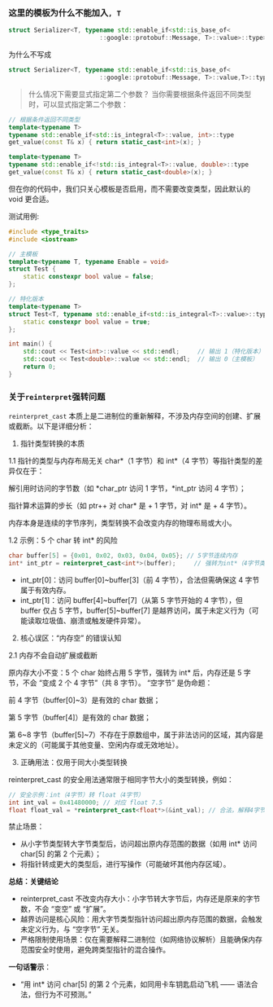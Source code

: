 ### 这里的模板为什么不能加入`, T`

```cpp
struct Serializer<T, typename std::enable_if<std::is_base_of<
                         ::google::protobuf::Message, T>::value>::type>
```                         
为什么不写成
```cpp
struct Serializer<T, typename std::enable_if<std::is_base_of<
                         ::google::protobuf::Message, T>::value,T>::type>
```
> 什么情况下需要显式指定第二个参数？
当你需要根据条件返回不同类型时，可以显式指定第二个参数：
```cpp
// 根据条件返回不同类型
template<typename T>
typename std::enable_if<std::is_integral<T>::value, int>::type
get_value(const T& x) { return static_cast<int>(x); }

template<typename T>
typename std::enable_if<!std::is_integral<T>::value, double>::type
get_value(const T& x) { return static_cast<double>(x); }
```

但在你的代码中，我们只关心模板是否启用，而不需要改变类型，因此默认的 void 更合适。

测试用例:
```cpp
#include <type_traits>
#include <iostream>

// 主模板
template<typename T, typename Enable = void>
struct Test {
    static constexpr bool value = false;
};

// 特化版本
template<typename T>
struct Test<T, typename std::enable_if<std::is_integral<T>::value>::type> {
    static constexpr bool value = true;
};

int main() {
    std::cout << Test<int>::value << std::endl;     // 输出 1（特化版本）
    std::cout << Test<double>::value << std::endl;  // 输出 0（主模板）
    return 0;
}
```

### 关于`reinterpret`强转问题

`reinterpret_cast` 本质上是二进制位的重新解释，不涉及内存空间的创建、扩展或截断。以下是详细分析：

1. 指针类型转换的本质

1.1 指针的类型与内存布局无关
char*（1 字节）和 int*（4 字节）等指针类型的差异仅在于：

解引用时访问的字节数（如 *char_ptr 访问 1 字节，*int_ptr 访问 4 字节）；

指针算术运算的步长（如 ptr++ 对 char* 是 + 1 字节，对 int* 是 + 4 字节）。

内存本身是连续的字节序列，类型转换不会改变内存的物理布局或大小。

1.2 示例：5 个 char 转 int* 的风险
```cpp
char buffer[5] = {0x01, 0x02, 0x03, 0x04, 0x05}; // 5字节连续内存
int* int_ptr = reinterpret_cast<int*>(buffer);     // 强转为int*（4字节类型）
```
- int_ptr[0]：访问 buffer[0]~buffer[3]（前 4 字节），合法但需确保这 4 字节属于有效内存。
- int_ptr[1]：访问 buffer[4]~buffer[7]（从第 5 字节开始的 4 字节），但 buffer 仅占 5 字节，buffer[5]~buffer[7] 是越界访问，属于未定义行为（可能读取垃圾值、崩溃或触发硬件异常）。

2. 核心误区：“内存空” 的错误认知

2.1 内存不会自动扩展或截断

原内存大小不变：5 个 char 始终占用 5 字节，强转为 int* 后，内存还是 5 字节，不会 “变成 2 个 4 字节”（共 8 字节）。
“空字节” 是伪命题：

前 4 字节（buffer[0]~3）是有效的 char 数据；

第 5 字节（buffer[4]）是有效的 char 数据；

第 6~8 字节（buffer[5]~7）不存在于原数组中，属于非法访问的区域，其内容是未定义的（可能属于其他变量、空闲内存或无效地址）。

3. 正确用法：仅用于同大小类型转换

reinterpret_cast 的安全用法通常限于相同字节大小的类型转换，例如：
```cpp
// 安全示例：int（4字节）转 float（4字节）
int int_val = 0x41480000; // 对应 float 7.5
float float_val = *reinterpret_cast<float*>(&int_val); // 合法，解释4字节为float
```
禁止场景：

- 从小字节类型转大字节类型后，访问超出原内存范围的数据（如用 int* 访问 char[5] 的第 2 个元素）；
- 将指针转成更大的类型后，进行写操作（可能破坏其他内存区域）。


**总结：关键结论**
- reinterpret_cast 不改变内存大小：小字节转大字节后，内存还是原来的字节数，不会 “变空” 或 “扩展”。
- 越界访问是核心风险：用大字节类型指针访问超出原内存范围的数据，会触发未定义行为，与 “空字节” 无关。
- 严格限制使用场景：仅在需要解释二进制位（如网络协议解析）且能确保内存范围安全时使用，避免跨类型指针的混合操作。

**一句话警示**：

- “用 int* 访问 char[5] 的第 2 个元素，如同用卡车钥匙启动飞机 —— 语法合法，但行为不可预测。”
